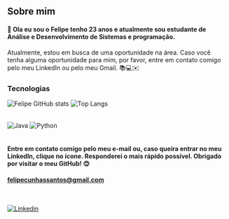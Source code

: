 ## Sobre mim 

#### 👋 Ola eu sou o Felipe tenho 23 anos e atualmente sou estudante de Análise e Desenvolvimento de Sistemas e programação. 
Atualmente, estou em busca de uma oportunidade na área. Caso você tenha alguma oportunidade para mim, por favor, entre em contato comigo pelo meu LinkedIn ou pelo meu Gmail. 📚💻✉️


 ### Tecnologias 

![Felipe GitHub stats](https://github-readme-stats.vercel.app/api?username=Fssantos1999&show_icons=true&theme=tokyonight)
![Top Langs](https://github-readme-stats.vercel.app/api/top-langs/?username=Fssantos1999&&hide_progress=false)
<div style="display: inline_block"><br/>
<img align="center" alt="Java" src="https://img.shields.io/badge/Java-ED8B00?style=for-the-badge&logo=openjdk&logoColor=black  " />
<img align="center" alt="Python" src="https://img.shields.io/badge/Python-3776AB?style=for-the-badge&logo=python&logoColor=yellow"/>
</div><br/>

#### Entre em contato comigo pelo meu e-mail ou, caso queira entrar no meu  LinkedIn, clique no ícone. Responderei o mais rápido possível. Obrigado por visitar o meu GitHub! 😊
 

#### felipecunhassantos@gmail.com 

<div> <br/>

[![Linkedin](https://img.shields.io/badge/LinkedIn-0077B5?style=for-the-badge&logo=linkedin&logoColor=white)](https://www.linkedin.com/in/felipecunhasantos9/)




